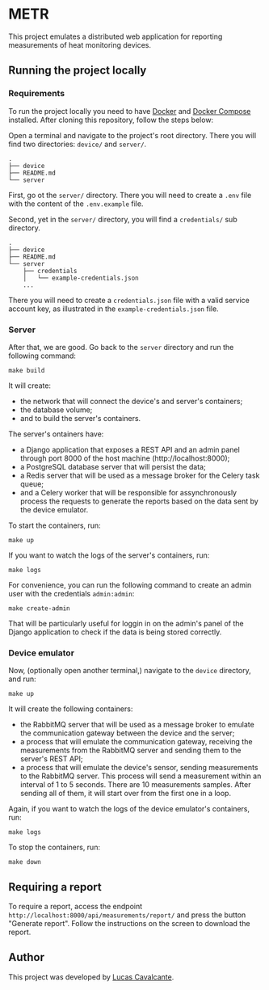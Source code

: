 # METR

This project emulates a distributed web application for reporting measurements of heat monitoring devices.

## Running the project locally

### Requirements

To run the project locally you need to have [Docker](https://www.docker.com/) and [Docker Compose](https://docs.docker.com/compose/) installed. After cloning this repository, follow the steps below:

Open a terminal and navigate to the project's root directory. There you will find two directories: `device/` and `server/`.
```
.
├── device
├── README.md
└── server
```

First, go ot the `server/` directory. There you will need to create a `.env` file with the content of the `.env.example` file.

Second, yet in the `server/` directory, you will find a `credentials/` sub directory.
```
.
├── device
├── README.md
└── server
    ├── credentials
    │   └── example-credentials.json
    ...
```

There you will need to create a `credentials.json` file with a valid service account key, as illustrated in the `example-credentials.json` file.

### Server

After that, we are good. Go back to the `server` directory and run the following command:
```
make build
```

It will create:
- the network that will connect the device's and server's containers;
- the database volume;
- and to build the server's containers.

The server's ontainers have:
- a Django application that exposes a REST API and an admin panel through port 8000 of the host machine (http://localhost:8000);
- a PostgreSQL database server that will persist the data;
- a Redis server that will be used as a message broker for the Celery task queue;
- and a Celery worker that will be responsible for assynchronously process the requests to generate the reports based on the data sent by the device emulator.

To start the containers, run:
```
make up
```

If you want to watch the logs of the server's containers, run:
```
make logs
```

For convenience, you can run the following command to create an admin user with the credentials `admin:admin`:
```
make create-admin
```

That will be particularly useful for loggin in on the admin's panel of the Django application to check if the data is being stored correctly.


### Device emulator

Now, (optionally open another terminal,) navigate to the `device` directory, and run:
```
make up
```

It will create the following containers:
- the RabbitMQ server that will be used as a message broker to emulate the communication gateway between the device and the server;
- a process that will emulate the communication gateway, receiving the measurements from the RabbitMQ server and sending them to the server's REST API;
- a process that will emulate the device's sensor, sending measurements to the RabbitMQ server. This process will send a measurement within an interval of 1 to 5 seconds. There are 10 measurements samples. After sending all of them, it will start over from the first one in a loop.

Again, if you want to watch the logs of the device emulator's containers, run:
```
make logs
```

To stop the containers, run:
```
make down
```

## Requiring a report

To require a report, access the endpoint `http://localhost:8000/api/measurements/report/` and press the button "Generate report". Follow the instructions on the screen to download the report.


## Author

This project was developed by [Lucas Cavalcante](https://github.com/CavalcanteLucas).
